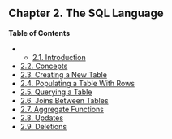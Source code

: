 ## Chapter 2. The SQL Language

**Table of Contents**

  * *   [2.1. Introduction](tutorial-sql-intro)
  * [2.2. Concepts](tutorial-concepts)
  * [2.3. Creating a New Table](tutorial-table)
  * [2.4. Populating a Table With Rows](tutorial-populate)
  * [2.5. Querying a Table](tutorial-select)
  * [2.6. Joins Between Tables](tutorial-join)
  * [2.7. Aggregate Functions](tutorial-agg)
  * [2.8. Updates](tutorial-update)
  * [2.9. Deletions](tutorial-delete)